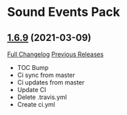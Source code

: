 # <DBM> Sound Events Pack

## [1.6.9](https://github.com/DeadlyBossMods/DBM-SoundEventsPack/tree/1.6.9) (2021-03-09)
[Full Changelog](https://github.com/DeadlyBossMods/DBM-SoundEventsPack/compare/1.6.8...1.6.9) [Previous Releases](https://github.com/DeadlyBossMods/DBM-SoundEventsPack/releases)

- TOC Bump  
- Ci sync from master  
- Ci updates from master  
- Update CI  
- Delete .travis.yml  
- Create ci.yml  